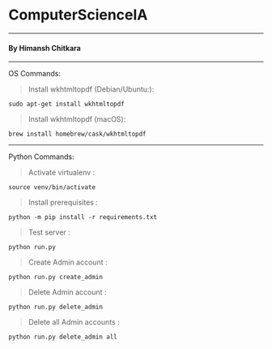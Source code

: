 # ComputerScienceIA
___
#### By Himansh Chitkara
___
OS Commands:
> Install wkhtmltopdf (Debian/Ubuntu:):
```
sudo apt-get install wkhtmltopdf
```
> Install wkhtmltopdf (macOS):
```
brew install homebrew/cask/wkhtmltopdf
```
___
Python Commands:
> Activate virtualenv :
```
source venv/bin/activate
```
> Install prerequisites :
```
python -m pip install -r requirements.txt
```
> Test server :
```
python run.py
```
> Create Admin account :
```
python run.py create_admin
```
> Delete Admin account :
```
python run.py delete_admin
```
> Delete all Admin accounts :
```
python run.py delete_admin all
```

